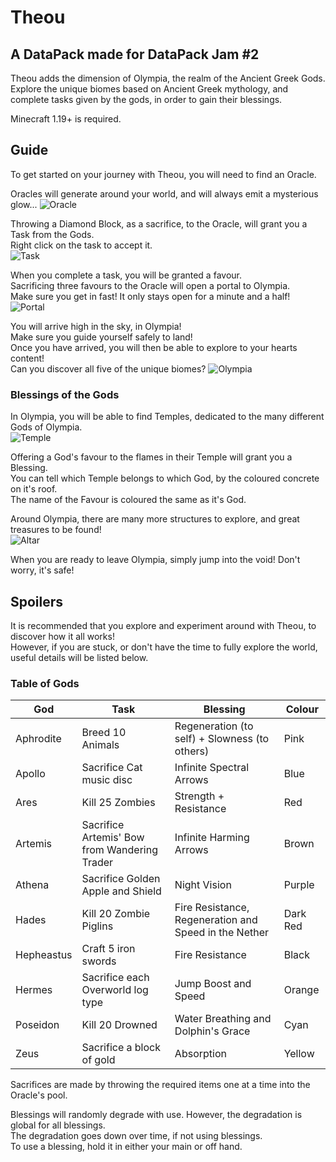 # Theou
## A DataPack made for DataPack Jam #2

Theou adds the dimension of Olympia, the realm of the Ancient Greek Gods.  
Explore the unique biomes based on Ancient Greek mythology, and complete tasks given by the gods, in order to gain their blessings.  

Minecraft 1.19+ is required.

## Guide
To get started on your journey with Theou, you will need to find an Oracle.

Oracles will generate around your world, and will always emit a mysterious glow...
![Oracle](https://i.imgur.com/q5j75pa.jpg)

Throwing a Diamond Block, as a sacrifice, to the Oracle, will grant you a Task from the Gods.  
Right click on the task to accept it.  
![Task](https://i.imgur.com/Wty9Lcg.jpg)

When you complete a task, you will be granted a favour.  
Sacrificing three favours to the Oracle will open a portal to Olympia.  
Make sure you get in fast! It only stays open for a minute and a half!
![Portal](https://i.imgur.com/VtfuUba.jpg)

You will arrive high in the sky, in Olympia!  
Make sure you guide yourself safely to land!  
Once you have arrived, you will then be able to explore to your hearts content!  
Can you discover all five of the unique biomes?
![Olympia](https://i.imgur.com/PMwibTp.jpg)

### Blessings of the Gods
In Olympia, you will be able to find Temples, dedicated to the many different Gods of Olympia.  
![Temple](https://i.imgur.com/sRhkmJM.jpg)

Offering a God's favour to the flames in their Temple will grant you a Blessing.  
You can tell which Temple belongs to which God, by the coloured concrete on it's roof.  
The name of the Favour is coloured the same as it's God.

Around Olympia, there are many more structures to explore, and great treasures to be found!  
![Altar](https://i.imgur.com/fRwrMeK.jpg)

When you are ready to leave Olympia, simply jump into the void! Don't worry, it's safe!

## Spoilers
It is recommended that you explore and experiment around with Theou, to discover how it all works!  
However, if you are stuck, or don't have the time to fully explore the world, useful details will be listed below.  

### Table of Gods
| God | Task | Blessing | Colour |
| --- | ---- | -------- | ------ |
| Aphrodite | Breed 10 Animals | Regeneration (to self) + Slowness (to others) | Pink |
| Apollo | Sacrifice Cat music disc | Infinite Spectral Arrows | Blue |
| Ares | Kill 25 Zombies | Strength + Resistance | Red |
| Artemis | Sacrifice Artemis' Bow from Wandering Trader | Infinite Harming Arrows | Brown |
| Athena | Sacrifice Golden Apple and Shield | Night Vision | Purple |
| Hades | Kill 20 Zombie Piglins | Fire Resistance, Regeneration and Speed in the Nether | Dark Red |
| Hepheastus | Craft 5 iron swords | Fire Resistance | Black |
| Hermes | Sacrifice each Overworld log type | Jump Boost and Speed | Orange |
| Poseidon | Kill 20 Drowned | Water Breathing and Dolphin's Grace | Cyan |
| Zeus | Sacrifice a block of gold | Absorption | Yellow |

Sacrifices are made by throwing the required items one at a time into the Oracle's pool.

Blessings will randomly degrade with use. However, the degradation is global for all blessings.  
The degradation goes down over time, if not using blessings.  
To use a blessing, hold it in either your main or off hand.
